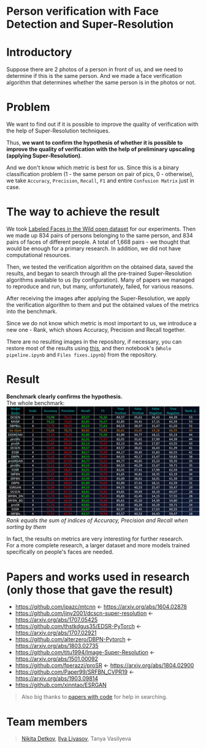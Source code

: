 # **Person verification with Face Detection and Super-Resolution**

# Introductory
Suppose there are 2 photos of a person in front of us, and we need to determine if this is the same person. And we made a face verification algorithm that determines whether the same person is in the photos or not.
# Problem
We want to find out if it is possible to improve the quality of verification with the help of Super-Resolution techniques.  

Thus, **we want to confirm the hypothesis of whether it is possible to improve the quality of verification with the help of preliminary upscaling (applying Super-Resolution)**.

And we don't know which metric is best for us. Since this is a binary classification problem (1 - the same person on pair of pics, 0 - otherwise), we take `Accuracy`, `Precision`, `Recall`, `F1` and entire `Confusion Matrix` just in case.

# The way to achieve the result
We took [Labeled Faces in the Wild open dataset](http://vis-www.cs.umass.edu/lfw/) for our experiments. Then we made up 834 pairs of persons belonging to the same person, and 834 pairs of faces of different people. A total of 1,668 pairs - we thought that would be enough for a primary research. In addition, we did not have computational resources.

Then, we tested the verification algorithm on the obtained data, saved the results, and began to search through all the pre-trained Super-Resolution algorithms available to us (by configuration). Many of papers we managed to reproduce and run, but many, unfortunately, failed, for various reasons.

After receiving the images after applying the Super-Resolution, we apply the verification algorithm to them and put the obtained values ​​of the metrics into the benchmark.

Since we do not know which metric is most important to us, we introduce a new one - Rank, which shows Accuracy, Precision and Recall together.

There are no resulting images in the repository, if necessary, you can restore most of the results using [this](https://drive.google.com/drive/folders/1dgNBfAv1VsdX-TtKKnOD3jkf5EZuMXAu?usp=sharing), and then notebook's (`Whole pipeline.ipynb` and `Files fixes.ipynb`) from the repository.
# Result
**Benchmark clearly confirms the hypothesis.**  
The whole benchmark:
![Drag Racing](benchmark.jpg)
*Rank equals the sum of indices of Accuracy, Precision and Recall when sorting by them*  

In fact, the results on metrics are very interesting for further research.  
For a more complete research, a larger dataset and more models trained specifically on people's faces are needed.
# Papers and works used in research (only those that gave the result)
- https://github.com/ipazc/mtcnn <- https://arxiv.org/abs/1604.02878  
- https://github.com/jiny2001/dcscn-super-resolution <- https://arxiv.org/abs/1707.05425  
- https://github.com/thstkdgus35/EDSR-PyTorch <- https://arxiv.org/abs/1707.02921  
- https://github.com/alterzero/DBPN-Pytorch <- https://arxiv.org/abs/1803.02735  
- https://github.com/titu1994/Image-Super-Resolution <- https://arxiv.org/abs/1501.00092  
- https://github.com/fperazzi/proSR <- https://arxiv.org/abs/1804.02900  
- https://github.com/Paper99/SRFBN_CVPR19 <- https://arxiv.org/abs/1903.09814  
- https://github.com/xinntao/ESRGAN  

> Also big thanks to [papers with code](https://paperswithcode.com/task/image-super-resolution) for help in searching.
# Team members
> [Nikita Detkov](https://github.com/NikitiusD), [Ilya Liyasov](https://github.com/Literman), Tanya Vasilyeva